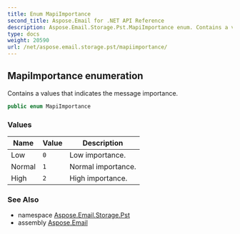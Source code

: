 ```yaml
---
title: Enum MapiImportance
second_title: Aspose.Email for .NET API Reference
description: Aspose.Email.Storage.Pst.MapiImportance enum. Contains a values that indicates the message importance
type: docs
weight: 20590
url: /net/aspose.email.storage.pst/mapiimportance/
---
```

## MapiImportance enumeration

Contains a values that indicates the message importance.

```csharp
public enum MapiImportance
```

### Values

| Name | Value | Description |
| --- | --- | --- |
| Low | `0` | Low importance. |
| Normal | `1` | Normal importance. |
| High | `2` | High importance. |

### See Also

* namespace [Aspose.Email.Storage.Pst](../../aspose.email.storage.pst/)
* assembly [Aspose.Email](../../)


